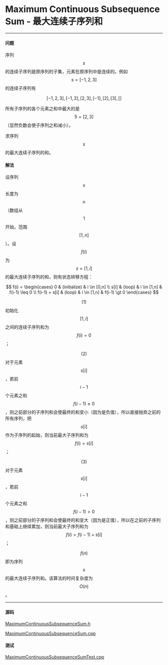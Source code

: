 <script type="text/javascript" src="https://cdnjs.cloudflare.com/ajax/libs/mathjax/2.7.1/MathJax.js?config=TeX-AMS-MML_HTMLorMML"></script>

# Maximum Continuous Subsequence Sum - 最大连续子序列和

--------

#### 问题

序列$$ s $$的连续子序列是原序列的子集，元素在原序列中是连续的。例如$$ s = [-1,2,3] $$的连续子序列有

$$
[-1,2,3],[-1,2],[2,3],[-1],[2],[3],[]
$$

所有子序列的各个元素之和中最大的是$$ 5 = [2,3] $$（显然负数会使子序列之和减小）。

求序列$$ s $$的最大连续子序列的和。

#### 解法

设序列$$ s $$长度为$$ n $$（数组从$$ 1 $$开始，范围$$ [1,n] $$）。设$$ f(i) $$为$$ s = [1,i] $$的最大连续子序列的和，则有状态转移方程：

$$
f(i) =
\begin{cases}
0                           &   (initialize)    &   i \in [0,n] \\
s[i]                        &   (loop)          &   i \in [1,n]     &   f(i-1) \leq 0   \\
f(i-1) + s[i]               &   (loop)          &   i \in [1,n]     &   f(i-1) \gt 0
\end{cases}
$$

$$ (1) $$ 初始化$$ [1,i] $$之间的连续子序列和为$$ f(i) = 0 $$；

$$ (2) $$ 对于元素$$ s[i] $$，若前$$ i-1 $$个元素之和$$ f(i-1) \leq 0 $$，则之前部分的子序列和会使最终的和变小（因为是负值），所以直接抛弃之前的所有序列，把$$ s[i] $$作为子序列的起始，则当前最大子序列和为$$ f(i) = s[i] $$；

$$ (3) $$ 对于元素$$ s[i] $$，若前$$ i-1 $$个元素之和$$ f(i-1) \gt 0 $$，则之前部分的子序列和会使最终的和变大（因为是正值），所以在之前的子序列和基础上继续累加，则当前最大子序列和为$$ f(i) = f(i-1) + s[i] $$；

$$ f(n) $$即为序列$$ s $$的最大连续子序列和。该算法的时间复杂度为$$ O(n) $$。

--------

#### 源码

[MaximumContinuousSubsequenceSum.h](https://github.com/linrongbin16/Way-to-Algorithm/blob/master/src/DynamicProgramming/LinearDP/MaximumContinuousSubsequenceSum.h)

[MaximumContinuousSubsequenceSum.cpp](https://github.com/linrongbin16/Way-to-Algorithm/blob/master/src/DynamicProgramming/LinearDP/MaximumContinuousSubsequenceSum.cpp)

#### 测试

[MaximumContinuousSubsequenceSumTest.cpp](https://github.com/linrongbin16/Way-to-Algorithm/blob/master/src/DynamicProgramming/LinearDP/MaximumContinuousSubsequenceSumTest.cpp)

